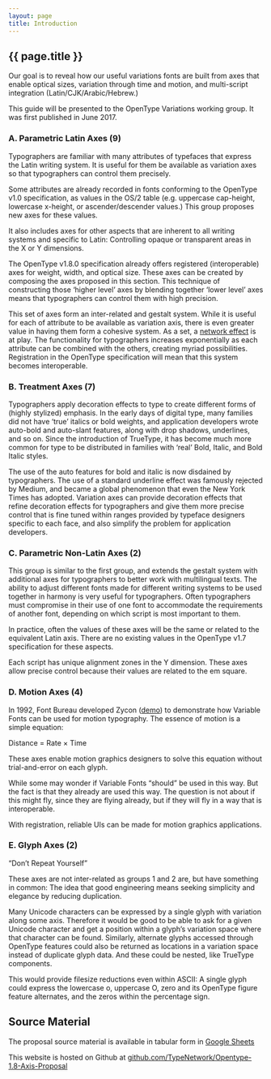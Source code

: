 ```yaml
---
layout: page
title: Introduction
---
```


## {{ page.title }}

Our goal is to reveal how our useful variations fonts are built from axes that enable optical sizes, variation through time and motion, and multi-script integration (Latin/CJK/Arabic/Hebrew.)

This guide will be presented to the OpenType Variations working group. 
It was first published in June 2017.

### A. Parametric Latin Axes (9)

Typographers are familiar with many attributes of typefaces that express the Latin writing system.
It is useful for them be available as variation axes so that typographers can control them precisely. 

Some attributes are already recorded in fonts conforming to the OpenType v1.0 specification, as values in the OS/2 table 
(e.g. uppercase cap-height, lowercase x-height, or ascender/descender values.)
This group proposes new axes for these values. 

It also includes axes for other aspects that are inherent to all writing systems and specific to Latin: 
Controlling opaque or transparent areas in the X or Y dimensions. 

The OpenType v1.8.0 specification already offers registered (interoperable) axes for weight, width, and optical size. 
These axes can be created by composing the axes proposed in this section. 
This technique of constructing those ‘higher level’ axes by blending together ‘lower level’ axes means that typographers can control them with high precision. 

This set of axes form an inter-related and gestalt system. 
While it is useful for each of attribute to be available as variation axis, there is even greater value in having them form a cohesive system. 
As a set, a [network effect](https://en.wikipedia.org/wiki/Network_effect) is at play. 
The functionality for typographers increases exponentially as each attribute can be combined with the others, creating myriad possibilities. 
Registration in the OpenType specification will mean that this system becomes interoperable. 

### B. Treatment Axes (7)

Typographers apply decoration effects to type to create different forms of (highly stylized) emphasis. 
In the early days of digital type, many families did not have ‘true’ italics or bold weights, and application developers wrote auto-bold and auto-slant features, along with drop shadows, underlines, and so on. 
Since the introduction of TrueType, it has become much more common for type to be distributed in families with ‘real’ Bold, Italic, and Bold Italic styles. 

The use of the auto features for bold and italic is now disdained by typographers. 
The use of a standard underline effect was famously rejected by Medium, and became a global phenomenon that even the New York Times has adopted. 
Variation axes can provide decoration effects that refine decoration effects for typographers and give them more precise control that is fine tuned within ranges provided by typeface designers specific to each face, and also simplify the problem for application developers. 

### C. Parametric Non-Latin Axes (2) 

This group is similar to the first group, and extends the gestalt system with additional axes for typographers to better work with multilingual texts. 
The ability to adjust different fonts made for different writing systems to be used together in harmony is very useful for typographers. 
Often typographers must compromise in their use of one font to accommodate the requirements of another font, depending on which script is most important to them. 

In practice, often the values of these axes will be the same or related to the equivalent Latin axis. 
There are no existing values in the OpenType v1.7 specification for these aspects. 

Each script has unique alignment zones in the Y dimension. 
These axes allow precise control because their values are related to the em square. 

### D. Motion Axes (4)

In 1992, Font Bureau developed Zycon ([demo](http://www.axis-praxis.org/specimens/zycon)) to demonstrate how Variable Fonts can be used for motion typography. 
The essence of motion is a simple equation:

Distance = Rate × Time

These axes enable motion graphics designers to solve this equation without trial-and-error on each glyph.

While some may wonder if Variable Fonts “should” be used in this way. 
But the fact is that they already are used this way. 
The question is not about if this might fly, since they are flying already, but if they will fly in a way that is interoperable. 

With registration, reliable UIs can be made for motion graphics applications. 

### E. Glyph Axes (2)

“Don’t Repeat Yourself”

These axes are not inter-related as groups 1 and 2 are, but have something in common:
The idea that good engineering means seeking simplicity and elegance by reducing duplication. 

Many Unicode characters can be expressed by a single glyph with variation along some axis. 
Therefore it would be good to be able to ask for a given Unicode character and get a position within a glyph’s variation space where that character can be found. 
Similarly, alternate glyphs accessed through OpenType features could also be returned as locations in a variation space instead of duplicate glyph data. 
And these could be nested, like TrueType components. 

This would provide filesize reductions even within ASCII: 
A single glyph could express the lowercase o, uppercase O, zero and its OpenType figure feature alternates, and the zeros within the percentage sign. 


## Source Material

The proposal source material is available in tabular form in [Google Sheets](https://docs.google.com/spreadsheets/d/1lZcLW7xo39zG3TTv6EK3iLs5t8OjWWPJv0lb9qEnsDE)

This website is hosted on Github at [github.com/TypeNetwork/Opentype-1.8-Axis-Proposal](https://github.com/TypeNetwork/Opentype-1.8-Axis-Proposal)
